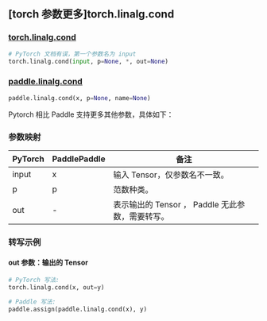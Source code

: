 ## [torch 参数更多]torch.linalg.cond

### [torch.linalg.cond](https://pytorch.org/docs/stable/generated/torch.linalg.cond.html#torch.linalg.cond)

```python
# PyTorch 文档有误，第一个参数名为 input
torch.linalg.cond(input, p=None, *, out=None)
```

### [paddle.linalg.cond](https://www.paddlepaddle.org.cn/documentation/docs/zh/api/paddle/linalg/cond_cn.html)

```python
paddle.linalg.cond(x, p=None, name=None)
```

Pytorch 相比 Paddle 支持更多其他参数，具体如下：

### 参数映射

| PyTorch | PaddlePaddle | 备注                                                 |
| ------- | ------------ | ---------------------------------------------------- |
| input       | x            | 输入 Tensor，仅参数名不一致。                        |
| p       | p            | 范数种类。                                           |
| out     | -            | 表示输出的 Tensor ， Paddle 无此参数，需要转写。 |

### 转写示例

#### out 参数：输出的 Tensor

```python
# PyTorch 写法:
torch.linalg.cond(x, out=y)

# Paddle 写法:
paddle.assign(paddle.linalg.cond(x), y)
```
